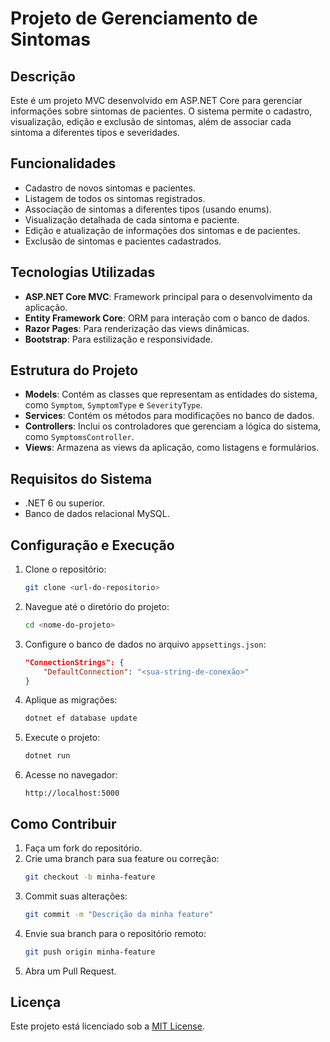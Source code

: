 # Projeto de Gerenciamento de Sintomas

## Descrição

Este é um projeto MVC desenvolvido em ASP.NET Core para gerenciar informações sobre sintomas de pacientes. O sistema permite o cadastro, visualização, edição e exclusão de sintomas, além de associar cada sintoma a diferentes tipos e severidades.

## Funcionalidades

- Cadastro de novos sintomas e pacientes.
- Listagem de todos os sintomas registrados.
- Associação de sintomas a diferentes tipos (usando enums).
- Visualização detalhada de cada sintoma e paciente.
- Edição e atualização de informações dos sintomas e de pacientes.
- Exclusão de sintomas e pacientes cadastrados.

## Tecnologias Utilizadas

- **ASP.NET Core MVC**: Framework principal para o desenvolvimento da aplicação.
- **Entity Framework Core**: ORM para interação com o banco de dados.
- **Razor Pages**: Para renderização das views dinâmicas.
- **Bootstrap**: Para estilização e responsividade.

## Estrutura do Projeto

- **Models**: Contém as classes que representam as entidades do sistema, como `Symptom`, `SymptomType` e `SeverityType`.
- **Services**: Contém os métodos para modificações no banco de dados.
- **Controllers**: Inclui os controladores que gerenciam a lógica do sistema, como `SymptomsController`.
- **Views**: Armazena as views da aplicação, como listagens e formulários.

## Requisitos do Sistema

- .NET 6 ou superior.
- Banco de dados relacional MySQL.

## Configuração e Execução

1. Clone o repositório:

   ```bash
   git clone <url-do-repositorio>
   ```

2. Navegue até o diretório do projeto:

   ```bash
   cd <nome-do-projeto>
   ```

3. Configure o banco de dados no arquivo `appsettings.json`:

   ```json
   "ConnectionStrings": {
       "DefaultConnection": "<sua-string-de-conexão>"
   }
   ```

4. Aplique as migrações:

   ```bash
   dotnet ef database update
   ```

5. Execute o projeto:

   ```bash
   dotnet run
   ```

6. Acesse no navegador:

   ```
   http://localhost:5000
   ```

## Como Contribuir

1. Faça um fork do repositório.
2. Crie uma branch para sua feature ou correção:
   ```bash
   git checkout -b minha-feature
   ```
3. Commit suas alterações:
   ```bash
   git commit -m "Descrição da minha feature"
   ```
4. Envie sua branch para o repositório remoto:
   ```bash
   git push origin minha-feature
   ```
5. Abra um Pull Request.

## Licença

Este projeto está licenciado sob a [MIT License](LICENSE).

